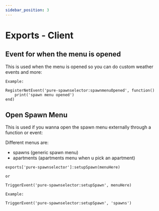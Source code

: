 ```yaml
---
sidebar_position: 3
---
```


# Exports - Client

## Event for when the menu is opened

This is used when the menu is opened so you can do custom weather events and more:

```tsx title="spawnmenuOpened"
Example:

RegisterNetEvent('pure-spawnselector:spawnmenuOpened', function()
    print('spawn menu opened')
end)
```

## Open Spawn Menu

This is used if you wanna open the spawn menu externally through a function or event:

Different menus are:

- spawns (generic spawn menu)
- apartments (apartments menu when u pick an apartment)

```tsx title="setupSpawn"
exports['pure-spawnselector']:setupSpawn(menuHere)

or

TriggerEvent('pure-spawnselector:setupSpawn', menuHere)

Example:

TriggerEvent('pure-spawnselector:setupSpawn', 'spawns')
```
